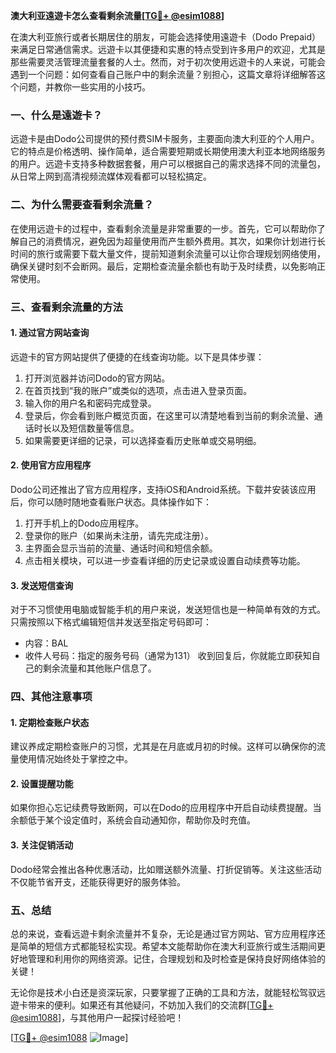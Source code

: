 **澳大利亚遠遊卡怎么查看剩余流量[[TG💪+ @esim1088](https://t.me/s/esim1088)]**

在澳大利亚旅行或者长期居住的朋友，可能会选择使用遠遊卡（Dodo Prepaid）来满足日常通信需求。远遊卡以其便捷和实惠的特点受到许多用户的欢迎，尤其是那些需要灵活管理流量套餐的人士。然而，对于初次使用远遊卡的人来说，可能会遇到一个问题：如何查看自己账户中的剩余流量？别担心，这篇文章将详细解答这个问题，并教你一些实用的小技巧。

### **一、什么是遠遊卡？**

远遊卡是由Dodo公司提供的预付费SIM卡服务，主要面向澳大利亚的个人用户。它的特点是价格透明、操作简单，适合需要短期或长期使用澳大利亚本地网络服务的用户。远遊卡支持多种数据套餐，用户可以根据自己的需求选择不同的流量包，从日常上网到高清视频流媒体观看都可以轻松搞定。

### **二、为什么需要查看剩余流量？**

在使用远遊卡的过程中，查看剩余流量是非常重要的一步。首先，它可以帮助你了解自己的消费情况，避免因为超量使用而产生额外费用。其次，如果你计划进行长时间的旅行或需要下载大量文件，提前知道剩余流量可以让你合理规划网络使用，确保关键时刻不会断网。最后，定期检查流量余额也有助于及时续费，以免影响正常使用。

### **三、查看剩余流量的方法**

#### **1. 通过官方网站查询**
远遊卡的官方网站提供了便捷的在线查询功能。以下是具体步骤：
1. 打开浏览器并访问Dodo的官方网站。
2. 在首页找到“我的账户”或类似的选项，点击进入登录页面。
3. 输入你的用户名和密码完成登录。
4. 登录后，你会看到账户概览页面，在这里可以清楚地看到当前的剩余流量、通话时长以及短信数量等信息。
5. 如果需要更详细的记录，可以选择查看历史账单或交易明细。

#### **2. 使用官方应用程序**
Dodo公司还推出了官方应用程序，支持iOS和Android系统。下载并安装该应用后，你可以随时随地查看账户状态。具体操作如下：
1. 打开手机上的Dodo应用程序。
2. 登录你的账户（如果尚未注册，请先完成注册）。
3. 主界面会显示当前的流量、通话时间和短信余额。
4. 点击相关模块，可以进一步查看详细的历史记录或设置自动续费等功能。

#### **3. 发送短信查询**
对于不习惯使用电脑或智能手机的用户来说，发送短信也是一种简单有效的方式。只需按照以下格式编辑短信并发送至指定号码即可：
- 内容：BAL
- 收件人号码：指定的服务号码（通常为131）
收到回复后，你就能立即获知自己的剩余流量和其他账户信息了。

### **四、其他注意事项**

#### **1. 定期检查账户状态**
建议养成定期检查账户的习惯，尤其是在月底或月初的时候。这样可以确保你的流量使用情况始终处于掌控之中。

#### **2. 设置提醒功能**
如果你担心忘记续费导致断网，可以在Dodo的应用程序中开启自动续费提醒。当余额低于某个设定值时，系统会自动通知你，帮助你及时充值。

#### **3. 关注促销活动**
Dodo经常会推出各种优惠活动，比如赠送额外流量、打折促销等。关注这些活动不仅能节省开支，还能获得更好的服务体验。

### **五、总结**

总的来说，查看远遊卡剩余流量并不复杂，无论是通过官方网站、官方应用程序还是简单的短信方式都能轻松实现。希望本文能帮助你在澳大利亚旅行或生活期间更好地管理和利用你的网络资源。记住，合理规划和及时检查是保持良好网络体验的关键！

无论你是技术小白还是资深玩家，只要掌握了正确的工具和方法，就能轻松驾驭远遊卡带来的便利。如果还有其他疑问，不妨加入我们的交流群[[TG💪+ @esim1088](https://t.me/s/esim1088)]，与其他用户一起探讨经验吧！

[[TG💪+ @esim1088](https://t.me/s/esim1088) ![Image](https://i.postimg.cc/4NQfJmqS/Snipaste-2025-05-13-00-14-12.png)]